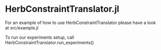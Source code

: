 # HerbConstraintTranslator.jl

For an example of how to use HerbConstraintTranslator please have a look at src/example.jl

To run our experiments setup, call HerbConstraintTranslator.run_experiments()
